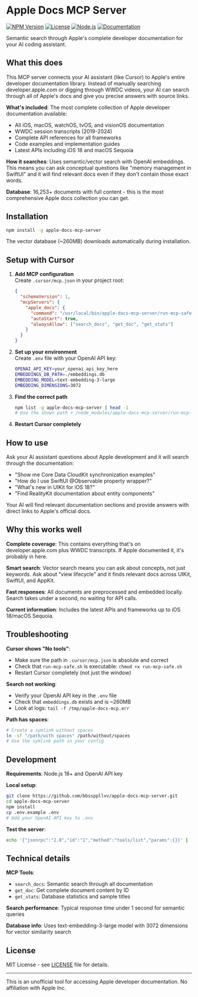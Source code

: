 # Apple Docs MCP Server

[![NPM Version](https://img.shields.io/npm/v/apple-docs-mcp-server)](https://www.npmjs.com/package/apple-docs-mcp-server)
[![License](https://img.shields.io/badge/license-MIT-blue.svg)](LICENSE)
[![Node.js](https://img.shields.io/badge/node.js-18%2B-brightgreen.svg)](https://nodejs.org/)
[![Documentation](https://img.shields.io/badge/docs-16%2C253%2B-orange.svg)](https://github.com/bbssppllvv/apple-docs-mcp-server)

Semantic search through Apple's complete developer documentation for your AI coding assistant.

## What this does

This MCP server connects your AI assistant (like Cursor) to Apple's entire developer documentation library. Instead of manually searching developer.apple.com or digging through WWDC videos, your AI can search through all of Apple's docs and give you precise answers with source links.

**What's included**: The most complete collection of Apple developer documentation available:
- All iOS, macOS, watchOS, tvOS, and visionOS documentation
- WWDC session transcripts (2019-2024) 
- Complete API references for all frameworks
- Code examples and implementation guides
- Latest APIs including iOS 18 and macOS Sequoia

**How it searches**: Uses semantic/vector search with OpenAI embeddings. This means you can ask conceptual questions like "memory management in SwiftUI" and it will find relevant docs even if they don't contain those exact words.

**Database**: 16,253+ documents with full content - this is the most comprehensive Apple docs collection you can get.

## Installation

```bash
npm install -g apple-docs-mcp-server
```

The vector database (~260MB) downloads automatically during installation.

## Setup with Cursor

1. **Add MCP configuration**  
   Create `.cursor/mcp.json` in your project root:
   ```json
   {
     "schemaVersion": 1,
     "mcpServers": {
       "apple_docs": {
         "command": "/usr/local/bin/apple-docs-mcp-server/run-mcp-safe.sh",
         "autoStart": true,
         "alwaysAllow": ["search_docs", "get_doc", "get_stats"]
       }
     }
   }
   ```

2. **Set up your environment**  
   Create `.env` file with your OpenAI API key:
   ```bash
   OPENAI_API_KEY=your_openai_api_key_here
   EMBEDDINGS_DB_PATH=./embeddings.db
   EMBEDDING_MODEL=text-embedding-3-large
   EMBEDDING_DIMENSIONS=3072
   ```

3. **Find the correct path**  
   ```bash
   npm list -g apple-docs-mcp-server | head -1
   # Use the shown path + /node_modules/apple-docs-mcp-server/run-mcp-safe.sh
   ```

4. **Restart Cursor completely**

## How to use

Ask your AI assistant questions about Apple development and it will search through the documentation:

- "Show me Core Data CloudKit synchronization examples"
- "How do I use SwiftUI @Observable property wrapper?"
- "What's new in UIKit for iOS 18?"
- "Find RealityKit documentation about entity components"

Your AI will find relevant documentation sections and provide answers with direct links to Apple's official docs.

## Why this works well

**Complete coverage**: This contains everything that's on developer.apple.com plus WWDC transcripts. If Apple documented it, it's probably in here.

**Smart search**: Vector search means you can ask about concepts, not just keywords. Ask about "view lifecycle" and it finds relevant docs across UIKit, SwiftUI, and AppKit.

**Fast responses**: All documents are preprocessed and embedded locally. Search takes under a second, no waiting for API calls.

**Current information**: Includes the latest APIs and frameworks up to iOS 18/macOS Sequoia.

## Troubleshooting

**Cursor shows "No tools"**:
- Make sure the path in `.cursor/mcp.json` is absolute and correct
- Check that `run-mcp-safe.sh` is executable: `chmod +x run-mcp-safe.sh`  
- Restart Cursor completely (not just the window)

**Search not working**:
- Verify your OpenAI API key in the `.env` file
- Check that `embeddings.db` exists and is ~260MB
- Look at logs: `tail -f /tmp/apple-docs-mcp.err`

**Path has spaces**:
```bash
# Create a symlink without spaces
ln -sf "/path/with spaces" /path/without/spaces
# Use the symlink path in your config
```

## Development

**Requirements**: Node.js 18+ and OpenAI API key

**Local setup**:
```bash
git clone https://github.com/bbssppllvv/apple-docs-mcp-server.git
cd apple-docs-mcp-server
npm install
cp .env.example .env
# Add your OpenAI API key to .env
```

**Test the server**:
```bash
echo '{"jsonrpc":"2.0","id":"1","method":"tools/list","params":{}}' | ./run-mcp-safe.sh
```

## Technical details

**MCP Tools**:
- `search_docs`: Semantic search through all documentation
- `get_doc`: Get complete document content by ID
- `get_stats`: Database statistics and sample titles

**Search performance**: Typical response time under 1 second for semantic queries

**Database info**: Uses text-embedding-3-large model with 3072 dimensions for vector similarity search

## License

MIT License - see [LICENSE](LICENSE) file for details.

---

This is an unofficial tool for accessing Apple developer documentation. No affiliation with Apple Inc.